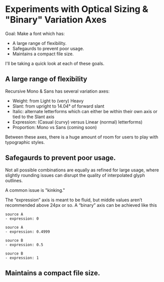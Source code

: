# Experiments with Optical Sizing & "Binary" Variation Axes

Goal: Make a font which has: 
- A large range of flexibility.
- Safegaurds to prevent poor usage.
- Maintains a compact file size.

I'll be taking a quick look at each of these goals.


## A large range of flexibility

Recursive Mono & Sans has several variation axes:
- Weight: from Light to (very) Heavy
- Slant: from upright to 14.04° of forward slant
- Italic: alternate letterforms which can either be within their own axis or tied to the Slant axis
- Expression: (Casual (curvy) versus Linear (normal) letterforms)
- Proportion: Mono vs Sans (coming soon)

Between these axes, there is a huge amount of room for users to play with typographic styles.

## Safegaurds to prevent poor usage.

Not all possible combinations are equally as refined for large usage, where slightly rounding issues can disrupt the quality of interpolated glyph outlines.

A common issue is "kinking."



The “expression” axis is meant to be fluid, but middle values aren’t recommended above 24px or so.
A “binary” axis can be achieved like this

```
source A
- expression: 0

source A
- expression: 0.4999

source B
- expression: 0.5

source B
- expression: 1
```


## Maintains a compact file size.